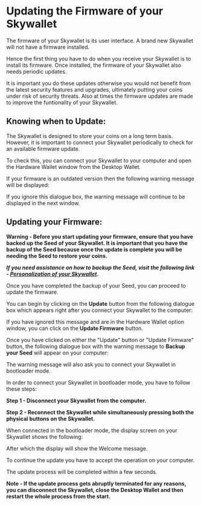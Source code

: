 # Updating the Firmware of your Skywallet

The firmware of your Skywallet is its user interface. A brand new Skywallet will not have a firmware installed.

Hence the first thing you have to do when you receive your Skywallet is to install its firmware. Once installed, the firmware of your Skywallet also needs periodic updates.

It is important you do these updates otherwise you would not benefit from the latest security features and upgrades, ultimately putting your coins under risk of security threats. Also at times the firmware updates are made to improve the funtionality of your Skywallet.

## Knowing when to Update:

The Skywallet is designed to store your coins on a long term basis. However, it is important to connect your Skywallet periodically to check for an available firmware update.

To check this, you can connect your Skywallet to your computer and open the Hardware Wallet window from the Desktop Wallet.

If your firmware is an outdated version then the following warning message will be displayed:

<A screenshot of the warning message showing the firmware is outdated>

If you ignore this dialogue box, the warning message will continue to be displayed in the next window.

<A screenshot of the warning message in the Hardware Wallet window>

## Updating your Firmware:

**Warning - Before you start updating your firmware, ensure that you have backed up the Seed of your Skywallet. It is important that you have the backup of the Seed because once the update is complete you will be needing the Seed to restore your coins.**

***If you need assistance on how to backup the Seed, visit the following link - [Personalization of your Skywallet](https://github.com/skycoin/hardware-wallet/wiki/Getting-to-know-the-wallet).***

Once you have completed the backup of your Seed, you can proceed to update the firmware.

You can begin by clicking on the **Update** button from the following dialogue box which appears right after you connect your Skywallet to the computer:

<Reusing the Screenshot of the warning message dialogue box by highlighting the update button>

If you have ignored this message and are in the Hardware Wallet option window, you can click on the **Update Firmware** button.

<Reusing the screenshot of the warning message in the Hardware Wallet window by highlighting the update firmware button>

Once you have clicked on either the "Update" button or "Update Firmware" button, the following dialogue box with the warning message to **Backup your Seed** will appear on your computer:

<Warning message to start the device in bootloader mode and backup the Seed>

The warning message will also ask you to connect your Skywallet in bootloader mode.

In order to connect your Skywallet in bootloader mode, you have to follow these steps:

**Step 1 - Disconnect your Skywallet from the computer.**

**Step 2 - Reconnect the Skywallet while simultaneously pressing both the physical buttons on the Skywallet.**

When connected in the bootloader mode, the display screen on your Skywallet shows the following:

<Picture of the Skywallet in bootloader mode>

After which the display will show the Welcome message.

<Reusing the picture of the welcome message on the Skywallet>

To continue the update you have to accept the operation on your computer. 

The update process will be completed within a few seconds.

**Note - If the update process gets abruptly terminated for any reasons, you can disconnect the Skywallet, close the Desktop Wallet and then restart the whole process from the start.**
